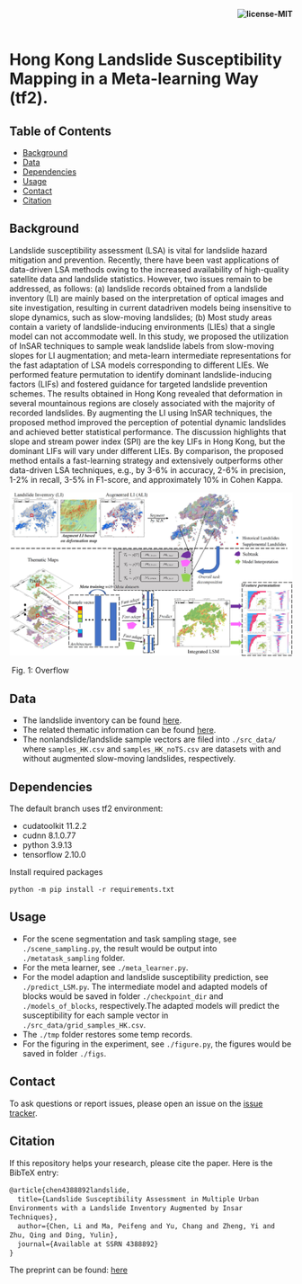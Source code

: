 <p align="right">
    <b> <img src="https://img.shields.io/bower/l/bootstrap" title="license-MIT"/> </b> <br> <br>
</p>

# Hong Kong Landslide Susceptibility Mapping in a Meta-learning Way (tf2).

[//]: # (# Landslide Susceptibility Assessment in Multiple Landslide-inducing Environments with a Landslide Inventory Augmented by InSAR Techniques)

## Table of Contents

- [Background](#background)
- [Data](#data)
- [Dependencies](#dependencies)
- [Usage](#usage)
- [Contact](#contact)
- [Citation](#citation)


## Background
Landslide susceptibility assessment (LSA) is vital for landslide hazard mitigation and prevention.
Recently, there have been vast applications of data-driven LSA methods owing to the increased
availability of high-quality satellite data and landslide statistics. However, two issues remain to
be addressed, as follows: (a) landslide records obtained from a landslide inventory (LI) are mainly
based on the interpretation of optical images and site investigation, resulting in current datadriven
models being insensitive to slope dynamics, such as slow-moving landslides; (b) Most
study areas contain a variety of landslide-inducing environments (LIEs) that a single model
can not accommodate well. In this study, we proposed the utilization of InSAR techniques
to sample weak landslide labels from slow-moving slopes for LI augmentation; and meta-learn
intermediate representations for the fast adaptation of LSA models corresponding to different
LIEs. We performed feature permutation to identify dominant landslide-inducing factors (LIFs)
and fostered guidance for targeted landslide prevention schemes. The results obtained in Hong
Kong revealed that deformation in several mountainous regions are closely associated with the
majority of recorded landslides. By augmenting the LI using InSAR techniques, the proposed
method improved the perception of potential dynamic landslides and achieved better statistical
performance. The discussion highlights that slope and stream power index (SPI) are the key
LIFs in Hong Kong, but the dominant LIFs will vary under different LIEs. By comparison, the
proposed method entails a fast-learning strategy and extensively outperforms other data-driven
LSA techniques, e.g., by 3-6% in accuracy, 2-6% in precision, 1-2% in recall, 3-5% in F1-score,
and approximately 10% in Cohen Kappa.

<img src="figs/Overview.jpg" width="800px" hight="800px"/> 

​         Fig. 1: Overflow


## Data

* The landslide inventory can be found [here](https://data.gov.hk/en-data/dataset/hk-cedd-csu-cedd-entli).
* The related thematic information can be found [here](https://geodata.gov.hk/gs).
* The nonlandslide/landslide sample vectors are filed into `./src_data/` where `samples_HK.csv` and `samples_HK_noTS.csv` are datasets with and without augmented slow-moving landslides, respectively.

[//]: # ()
[//]: # (The source and experiment data will be opened...)


## Dependencies

The default branch uses tf2 environment:
* cudatoolkit 11.2.2
* cudnn 8.1.0.77
* python 3.9.13
* tensorflow 2.10.0

Install required packages
```
python -m pip install -r requirements.txt
```

## Usage

* For the scene segmentation and task sampling stage, see `./scene_sampling.py`, the result would be output into `./metatask_sampling` folder.
* For the meta learner, see `./meta_learner.py`. 
* For the model adaption and landslide susceptibility prediction, see `./predict_LSM.py`. The intermediate model and adapted models of blocks would be saved in folder `./checkpoint_dir` and `./models_of_blocks`, respectively.The adapted models will predict the susceptibility for each sample vector in `./src_data/grid_samples_HK.csv`.
* The `./tmp` folder restores some temp records.
* For the figuring in the experiment, see `./figure.py`, the figures would be saved in folder `./figs`.


## Contact

To ask questions or report issues, please open an issue on the [issue tracker](https://github.com/CLi-de/Meta_LSM/issues).

## Citation

If this repository helps your research, please cite the paper. Here is the BibTeX entry:

```
@article{chen4388892landslide,
  title={Landslide Susceptibility Assessment in Multiple Urban Environments with a Landslide Inventory Augmented by Insar Techniques},
  author={Chen, Li and Ma, Peifeng and Yu, Chang and Zheng, Yi and Zhu, Qing and Ding, Yulin},
  journal={Available at SSRN 4388892}
}
```

The preprint can be found: [here](https://papers.ssrn.com/sol3/papers.cfm?abstract_id=4388892)